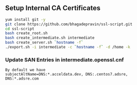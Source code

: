 ## Setup Internal CA Certificates

```bash
yum install git -y
git clone https://github.com/bhagadepravin/ssl-script.git
cd ssl-script
bash create_root.sh
bash create_intermediate.sh intermediate
bash create_server.sh `hostname -f`
./export.sh -i intermediate -c `hostname -f` -d /home -k
```

### Update SAN Entries in intermediate.openssl.cnf
```
By default we have 
subjectAltName=DNS:*.acceldata.dev, DNS:.centos7.adsre, DNS:*.adsre.com
```
